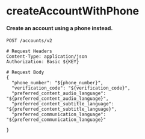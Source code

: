 createAccountWithPhone
===========

#### Create an account using a phone instead.

```http
POST /accounts/v2

# Request Headers
Content-Type: application/json
Authorization: Basic ${KEY}

# Request Body
{
  "phone_number": "${phone_number}",
  "verification_code": "${verification_code}",
  "preferred_content_audio_language": "${preferred_content_audio_language}",
  "preferred_content_subtitle_language": "${preferred_content_subtitle_language}",
  "preferred_communication_language": "${preferred_communication_language}"

}
```